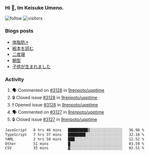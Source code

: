 ### Hi 👋, Im Keisuke Umeno.

<!--
**9renpoto/9renpoto** is a ✨ _special_ ✨ repository because its `README.md` (this file) appears on your GitHub profile.

Here are some ideas to get you started:

- 🔭 I’m currently working on ...
- 🌱 I’m currently learning ...
- 👯 I’m looking to collaborate on ...
- 🤔 I’m looking for help with ...
- 💬 Ask me about ...
- 📫 How to reach me: ...
- 😄 Pronouns: ...
- ⚡ Fun fact: ...
-->

![follow](https://img.shields.io/github/followers/9renpoto?label=Follow&style=social)
![visitors](https://komarev.com/ghpvc/?username=9renpoto&label=Profile%20views&color=0e75b6&style=flat)

### Blogs posts

<!-- BLOG-POST-LIST:START -->
- [体脂肪↗](https://9renpoto.win/entry/2024/08/12/gaining_fat)
- [絵本を読む](https://9renpoto.win/entry/2024/07/26/picture_book)
- [二度寝](https://9renpoto.win/entry/2024/07/18/going_back_to_sleep)
- [朝型](https://9renpoto.win/entry/2024/05/29/im-an-early)
- [子供が生まれました](https://9renpoto.win/entry/2024/04/18/hello-world)
<!-- BLOG-POST-LIST:END -->

### Activity

<!--START_SECTION:activity-->
1. 🗣 Commented on [#3128](https://github.com/9renpoto/upptime/issues/3128#issuecomment-2335951807) in [9renpoto/upptime](https://github.com/9renpoto/upptime)
2. 🔒 Closed issue [#3128](https://github.com/9renpoto/upptime/issues/3128) in [9renpoto/upptime](https://github.com/9renpoto/upptime)
3. ❗ Opened issue [#3128](https://github.com/9renpoto/upptime/issues/3128) in [9renpoto/upptime](https://github.com/9renpoto/upptime)
4. 🗣 Commented on [#3127](https://github.com/9renpoto/upptime/issues/3127#issuecomment-2335155210) in [9renpoto/upptime](https://github.com/9renpoto/upptime)
5. 🔒 Closed issue [#3127](https://github.com/9renpoto/upptime/issues/3127) in [9renpoto/upptime](https://github.com/9renpoto/upptime)
<!--END_SECTION:activity-->

<!--START_SECTION:waka-->

```txt
JavaScript   8 hrs 46 mins   █████████▒░░░░░░░░░░░░░░░   36.98 %
TypeScript   7 hrs 37 mins   ████████░░░░░░░░░░░░░░░░░   32.16 %
YAML         2 hrs 58 mins   ███░░░░░░░░░░░░░░░░░░░░░░   12.52 %
Other        51 mins         █░░░░░░░░░░░░░░░░░░░░░░░░   03.59 %
CSV          35 mins         ▓░░░░░░░░░░░░░░░░░░░░░░░░   02.51 %
```

<!--END_SECTION:waka-->
